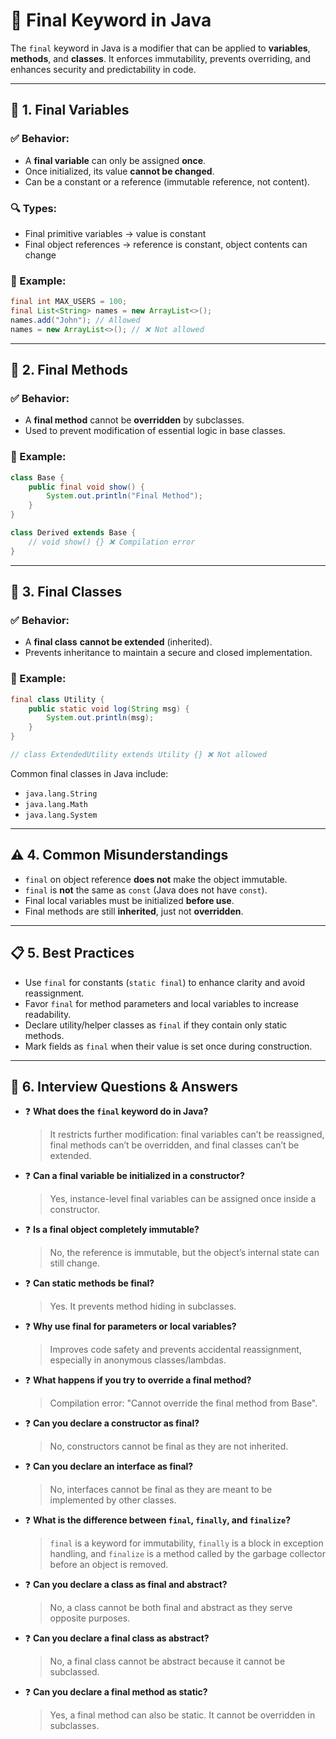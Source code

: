 # 🔐 Final Keyword in Java

The `final` keyword in Java is a modifier that can be applied to **variables**, **methods**, and **classes**. It enforces immutability, prevents overriding, and enhances security and predictability in code.

---

## 📘 1. Final Variables

### ✅ Behavior:
- A **final variable** can only be assigned **once**.
- Once initialized, its value **cannot be changed**.
- Can be a constant or a reference (immutable reference, not content).

### 🔍 Types:
- Final primitive variables → value is constant
- Final object references → reference is constant, object contents can change

### 🧪 Example:
```java
final int MAX_USERS = 100;
final List<String> names = new ArrayList<>();
names.add("John"); // Allowed
names = new ArrayList<>(); // ❌ Not allowed
```

---

## 🧩 2. Final Methods

### ✅ Behavior:
- A **final method** cannot be **overridden** by subclasses.
- Used to prevent modification of essential logic in base classes.

### 🧪 Example:
```java
class Base {
    public final void show() {
        System.out.println("Final Method");
    }
}

class Derived extends Base {
    // void show() {} ❌ Compilation error
}
```

---

## 🧱 3. Final Classes

### ✅ Behavior:
- A **final class** **cannot be extended** (inherited).
- Prevents inheritance to maintain a secure and closed implementation.

### 🧪 Example:
```java
final class Utility {
    public static void log(String msg) {
        System.out.println(msg);
    }
}

// class ExtendedUtility extends Utility {} ❌ Not allowed
```

Common final classes in Java include:
- `java.lang.String`
- `java.lang.Math`
- `java.lang.System`

---

## ⚠️ 4. Common Misunderstandings
- `final` on object reference **does not** make the object immutable.
- `final` is **not** the same as `const` (Java does not have `const`).
- Final local variables must be initialized **before use**.
- Final methods are still **inherited**, just not **overridden**.

---

## 📋 5. Best Practices
- Use `final` for constants (`static final`) to enhance clarity and avoid reassignment.
- Favor `final` for method parameters and local variables to increase readability.
- Declare utility/helper classes as `final` if they contain only static methods.
- Mark fields as `final` when their value is set once during construction.

---

## 🧠 6. Interview Questions & Answers

- ❓ **What does the `final` keyword do in Java?**  
  > It restricts further modification: final variables can’t be reassigned, final methods can’t be overridden, and final classes can’t be extended.

- ❓ **Can a final variable be initialized in a constructor?**  
  > Yes, instance-level final variables can be assigned once inside a constructor.

- ❓ **Is a final object completely immutable?**  
  > No, the reference is immutable, but the object’s internal state can still change.

- ❓ **Can static methods be final?**  
  > Yes. It prevents method hiding in subclasses.

- ❓ **Why use final for parameters or local variables?**  
  > Improves code safety and prevents accidental reassignment, especially in anonymous classes/lambdas.
- ❓ **What happens if you try to override a final method?**
  > Compilation error: "Cannot override the final method from Base".
- ❓ **Can you declare a constructor as final?**
  > No, constructors cannot be final as they are not inherited.
- ❓ **Can you declare an interface as final?**
    > No, interfaces cannot be final as they are meant to be implemented by other classes.
- ❓ **What is the difference between `final`, `finally`, and `finalize`?**
  > `final` is a keyword for immutability, `finally` is a block in exception handling, and `finalize` is a method called by the garbage collector before an object is removed.

- ❓ **Can you declare a class as final and abstract?**
  > No, a class cannot be both final and abstract as they serve opposite purposes.
- ❓ **Can you declare a final class as abstract?**
    > No, a final class cannot be abstract because it cannot be subclassed.
- ❓ **Can you declare a final method as static?**
  > Yes, a final method can also be static. It cannot be overridden in subclasses.
